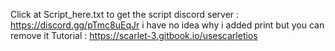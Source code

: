 Click at Script_here.txt to get the script
discord server : https://discord.gg/pTmc8uEqJr
i have no idea why i added print but you can remove it 
Tutorial : https://scarlet-3.gitbook.io/usescarletios
